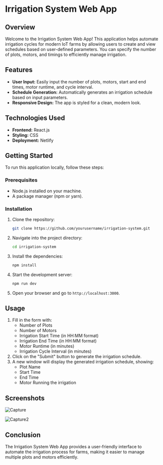 # Irrigation System Web App

## Overview

Welcome to the Irrigation System Web App! This application helps automate irrigation cycles for modern IoT farms by allowing users to create and view schedules based on user-defined parameters. You can specify the number of plots, motors, and timings to efficiently manage irrigation.

## Features

- **User Input:** Easily input the number of plots, motors, start and end times, motor runtime, and cycle interval.
- **Schedule Generation:** Automatically generates an irrigation schedule based on input parameters.
- **Responsive Design:** The app is styled for a clean, modern look.

## Technologies Used

- **Frontend:** React.js
- **Styling:** CSS
- **Deployment:** Netlify

## Getting Started

To run this application locally, follow these steps:

### Prerequisites

- Node.js installed on your machine.
- A package manager (npm or yarn).

### Installation

1. Clone the repository:
   ```bash
   git clone https://github.com/yourusername/irrigation-system.git
   ```
2. Navigate into the project directory:
   ```bash
   cd irrigation-system
   ```
3. Install the dependencies:
   ```bash
   npm install
   ```
4. Start the development server:
   ```bash
   npm run dev
   ```
5. Open your browser and go to `http://localhost:3000`.

## Usage

1. Fill in the form with:
   - Number of Plots
   - Number of Motors
   - Irrigation Start Time (in HH:MM format)
   - Irrigation End Time (in HH:MM format)
   - Motor Runtime (in minutes)
   - Irrigation Cycle Interval (in minutes)
2. Click on the "Submit" button to generate the irrigation schedule.
3. A new window will display the generated irrigation schedule, showing:
   - Plot Name
   - Start Time
   - End Time
   - Motor Running the irrigation

## Screenshots


![Capture](https://github.com/user-attachments/assets/f1831f5e-99b6-4047-a010-6f4acd0338bf)


![Capture2](https://github.com/user-attachments/assets/ff1a92fd-7fae-424b-8733-619c5e6b2126)

## Conclusion

The Irrigation System Web App provides a user-friendly interface to automate the irrigation process for farms, making it easier to manage multiple plots and motors efficiently. 





